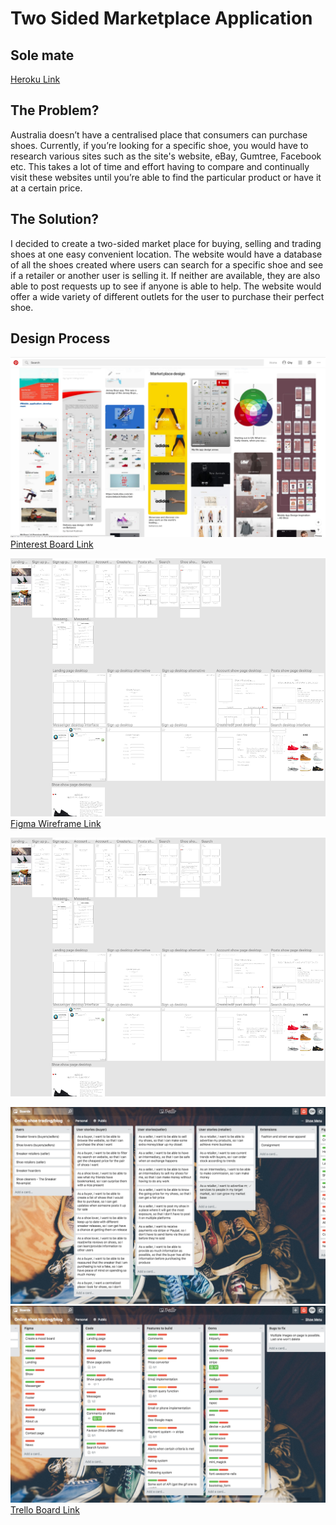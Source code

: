 # Two Sided Marketplace Application
## Sole mate
[Heroku Link](https://limitless-brook-71880.herokuapp.com/)

## The Problem? 
Australia doesn’t have a centralised place that consumers can purchase shoes. Currently, if you’re looking for a specific shoe, you would have to research various sites such as the site's website, eBay, Gumtree, Facebook etc. This takes a lot of time and effort having to compare and continually visit these websites until you’re able to find the particular product or have it at a certain price. 

## The Solution? 
I decided to create a two-sided market place for buying, selling and trading shoes at one easy convenient location. The website would have a database of all the shoes created where users can search for a specific shoe and see if a retailer or another user is selling it. If neither are available, they are also able to post requests up to see if anyone is able to help. The website would offer a wide variety of different outlets for the user to purchase their perfect shoe.  

## Design Process
![Inspiration Pinterest Board](/app/assets/images/Pinterestboard.png "Inspiration Pinterest Board")
[Pinterest Board Link](https://www.pinterest.com.au/chymeng24/market-place-design/)

![Figma Wireframes](/app/assets/images/Figmadesigns.png "Figma Wireframes")
[Figma Wireframe Link](https://www.figma.com/file/X9lgBkIV99NV1vNqNF9w4H2C/Solemates)

![ERD](/app/assets/images/Figmadesigns.png "ERD")

![ERD1](/app/assets/images/Trelloboard1.png "ERD1")
![ERD2](/app/assets/images/Trelloboard2.png "ERD2")
[Trello Board Link](https://trello.com/b/hDYsJoDr/online-shoe-trading-blog)
